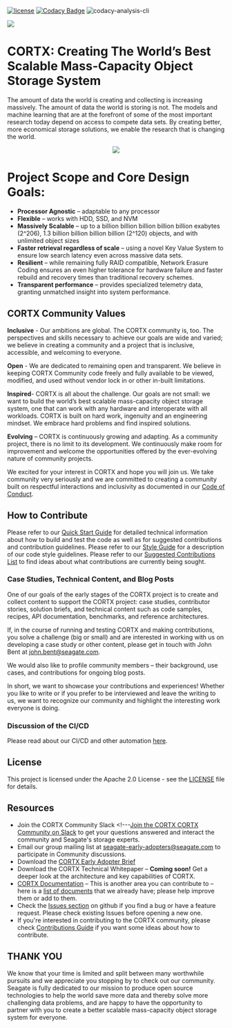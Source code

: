 [![ license](https://img.shields.io/badge/License-Apache%202.0-blue.svg)](https://github.com/Seagate/EOS-Sandbox/blob/master/LICENSE) 
[![Codacy Badge](https://api.codacy.com/project/badge/Grade/c099437792d44496b720a730ee4939ce)](https://www.codacy.com?utm_source=github.com&amp;utm_medium=referral&amp;utm_content=Seagate/mero&amp;utm_campaign=Badge_Grade)
![codacy-analysis-cli](https://github.com/Seagate/EOS-Sandbox/workflows/codacy-analysis-cli/badge.svg)
<!---  Commenting out the slack badge until we decide whether we can use it
[![Slack](https://img.shields.io/badge/chat-on%20Slack-blue")](https://join.slack.com/t/cortxcommunity/shared_invite/zt-femhm3zm-yiCs5V9NBxh89a_709FFXQ?)
--->

<img src="../assets/images/cortx-logo.png?raw=true">


# CORTX: Creating The World’s Best Scalable Mass-Capacity Object Storage System

The amount of data the world is creating and collecting is increasing massively. The amount of data the world is storing is not. The models and machine learning that are at the forefront of some of the most important research today depend on access to compete data sets. By creating better, more economical storage solutions, we enable the research that is changing the world.  

<p align="center"><img src="../assets/images/at_risk_data.jpg?raw=true"></p>

# Project Scope and Core Design Goals:

* **Processor Agnostic** – adaptable to any processor
* **Flexible** – works with HDD, SSD, and NVM
* **Massively Scalable** – up to a billion billion billion billion billion exabytes (2^206), 1.3 billion billion billion billion (2^120) objects, and with unlimited object sizes
* **Faster retrieval regardless of scale** – using a novel Key Value System to ensure low search latency even across massive data sets. 
* **Resilient** – while remaining fully RAID compatible, Network Erasure Coding ensures an even higher tolerance for hardware failure and faster rebuild and recovery times than traditional recovery schemes.  
* **Transparent performance** – provides specialized telemetry data, granting unmatched insight into system performance. 

## CORTX Community Values

**Inclusive** - Our ambitions are global. The CORTX community is, too. The perspectives and skills necessary to achieve our goals are wide and varied; we believe in creating a community and a project that is inclusive, accessible, and welcoming to everyone.

**Open** - We are dedicated to remaining open and transparent. We believe in keeping CORTX Community code freely and fully available to be viewed, modified, and used without vendor lock in or other in-built limitations.

**Inspired**- CORTX is all about the challenge. Our goals are not small: we want to build the world’s best scalable mass-capacity object storage system, one that can work with any hardware and interoperate with all workloads. CORTX is built on hard work, ingenuity and an engineering mindset. We embrace hard problems and find inspired solutions.

**Evolving** – CORTX is continuously growing and adapting. As a community project, there is no limit to its development. We continuously make room for improvement and welcome the opportunities offered by the ever-evolving nature of community projects. 

We excited for your interest in CORTX and hope you will join us.  We take community very seriously and we are committed to creating a community built on respectful interactions and inclusivity as documented in our [Code of Conduct](CODE_OF_CONDUCT.md). 

## How to Contribute

Please refer to our [Quick Start Guide](QUICK_START.md) for detailed technical information about how to build and test the code as well as for suggested contributions and contribution guidelines.  Please refer to our [Style Guide](https://github.com/Seagate/cortx/blob/master/doc/CodeStyle.md) for a description of our code style guidelines.  Please refer to our [Suggested Contributions List](doc/SuggestedContributions.md) to find ideas about what contributions are currently being sought.

### Case Studies, Technical Content, and Blog Posts

One of our goals of the early stages of the CORTX project is to create and collect content to support the CORTX project: case studies, contributor stories, solution briefs, and technical content such as code samples, recipes, API documentation, benchmarks, and reference architectures.

If, in the course of running and testing CORTX and making contributions, you solve a challenge (big or small) and are interested in working with us on developing a case study or other content, please get in touch with John Bent at john.bent@seagate.com.

We would also like to profile community members – their background, use cases, and contributions for ongoing blog posts.

In short, we want to showcase your contributions and experiences! Whether you like to write or if you prefer to be interviewed and leave the writing to us, we want to recognize our community and highlight the interesting work everyone is doing. 


### Discussion of the CI/CD

Please read about our CI/CD and other automation [here](doc/CI_CD.md).

## License

This project is licensed under the Apache 2.0 License - see the [LICENSE](LICENSE.md) file for details.

## Resources
* Join the CORTX Community Slack <!---[Join the CORTX CORTX Community on Slack](https://join.slack.com/t/cortxcommunity/shared_invite/zt-femhm3zm-yiCs5V9NBxh89a_709FFXQ) to get your questions answered and interact the community and Seagate's storage experts. 
* Email our group mailing list at [seagate-early-adopters@seagate.com](mailto:seagate-early-adopters@seagate.com) to participate in Community discussions.
* Download the [CORTX Early Adopter Brief](https://github.com/Seagate/cortx/tree/master/doc/SB510_1-2004US_Seagate_CORTX_Community-Brief_R7.2.pdf)
* Download the CORTX Technical Whitepaper – **Coming soon!** Get a deeper look at the architecture and key capabilities of CORTX.
* [CORTX Documentation](https://github.com/Seagate/cortx/tree/master/doc) – This is another area you can contribute to – here is a [list of documents](https://github.com/Seagate/cortx/tree/master/doc) that we already have; please help improve them or add to them.
* Check the [Issues section](https://github.com/Seagate/cortx/issues) on github if you find a bug or have a feature request. Please check existing Issues before opening a new one.
* If you're interested in contributing to the CORTX community, please check [Contributions Guide](doc/SuggestedContributions.md) if you want some ideas about how to contribute. 

## THANK YOU
We know that your time is limited and split between many worthwhile pursuits and we appreciate you stopping by to check out our community.  Seagate is fully dedicated to our mission to produce open source technologies to help the world save more data and thereby solve more challenging data problems, and are happy to have the opportunity to partner with you to create a better scalable mass-capacity object storage system for everyone.
